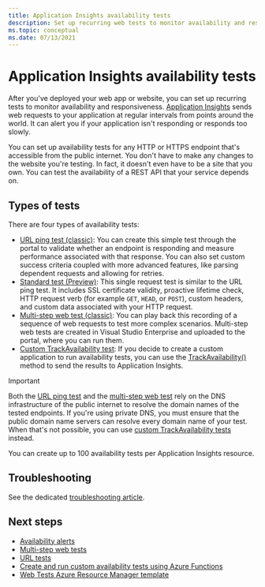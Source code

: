 ```yaml
---
title: Application Insights availability tests 
description: Set up recurring web tests to monitor availability and responsiveness of your app or website.
ms.topic: conceptual
ms.date: 07/13/2021
---
```


# Application Insights availability tests

After you've deployed your web app or website, you can set up recurring tests to monitor availability and responsiveness. [Application Insights](./app-insights-overview.md) sends web requests to your application at regular intervals from points around the world. It can alert you if your application isn't responding or responds too slowly.

You can set up availability tests for any HTTP or HTTPS endpoint that's accessible from the public internet. You don't have to make any changes to the website you're testing. In fact, it doesn't even have to be a site that you own. You can test the availability of a REST API that your service depends on.

## Types of tests

There are four types of availability tests:

* [URL ping test (classic)](monitor-web-app-availability.md): You can create this simple test through the portal to validate whether an endpoint is responding and measure performance associated with that response. You can also set custom success criteria coupled with more advanced features, like parsing dependent requests and allowing for retries.
* [Standard test (Preview)](availability-standard-tests.md): This single request test is similar to the URL ping test. It includes SSL certificate validity, proactive lifetime check, HTTP request verb (for example `GET`, `HEAD`, or `POST`), custom headers, and custom data associated with your HTTP request.
* [Multi-step web test (classic)](availability-multistep.md): You can play back this recording of a sequence of web requests to test more complex scenarios. Multi-step web tests are created in Visual Studio Enterprise and uploaded to the portal, where you can run them.
* [Custom TrackAvailability test](availability-azure-functions.md): If you decide to create a custom application to run availability tests, you can use the [TrackAvailability()](/dotnet/api/microsoft.applicationinsights.telemetryclient.trackavailability) method to send the results to Application Insights.

> [!IMPORTANT]
> Both the [URL ping test](monitor-web-app-availability.md) and the [multi-step web test](availability-multistep.md) rely on the DNS infrastructure of the public internet to resolve the domain names of the tested endpoints. If you're using private DNS, you must ensure that the public domain name servers can resolve every domain name of your test. When that's not possible, you can use [custom TrackAvailability tests](/dotnet/api/microsoft.applicationinsights.telemetryclient.trackavailability) instead.

You can create up to 100 availability tests per Application Insights resource.

## Troubleshooting

See the dedicated [troubleshooting article](troubleshoot-availability.md).

## Next steps

* [Availability alerts](availability-alerts.md)
* [Multi-step web tests](availability-multistep.md)
* [URL tests](monitor-web-app-availability.md)
* [Create and run custom availability tests using Azure Functions](availability-azure-functions.md)
* [Web Tests Azure Resource Manager template](/azure/templates/microsoft.insights/webtests?tabs=json)
